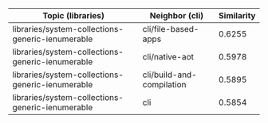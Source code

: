 | Topic (libraries) | Neighbor (cli) | Similarity |
|-------------|-------------------|------------|
| libraries/system-collections-generic-ienumerable | cli/file-based-apps | 0.6255 |
| libraries/system-collections-generic-ienumerable | cli/native-aot | 0.5978 |
| libraries/system-collections-generic-ienumerable | cli/build-and-compilation | 0.5895 |
| libraries/system-collections-generic-ienumerable | cli | 0.5854 |
